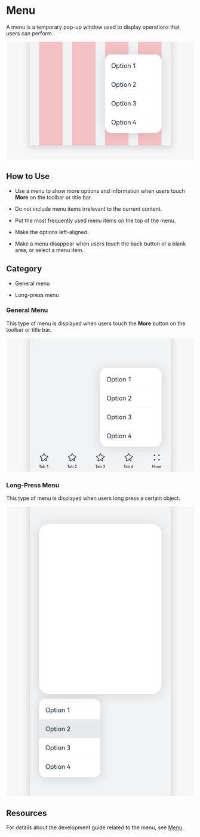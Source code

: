 # Menu

A menu is a temporary pop-up window used to display operations that users can perform.


![menu_sub_1](figures/menu_sub_1.png)


## How to Use

- Use a menu to show more options and information when users touch **More** on the toolbar or title bar.

- Do not include menu items irrelevant to the current content.

- Put the most frequently used menu items on the top of the menu.

- Make the options left-aligned.

- Make a menu disappear when users touch the back button or a blank area, or select a menu item.


## Category

- General menu

- Long-press menu


### General Menu

This type of menu is displayed when users touch the **More** button on the toolbar or title bar.

![1_en-us_image_0000001573482797.png](figures/1_en-us_image_0000001573482797.png)


### Long-Press Menu

This type of menu is displayed when users long press a certain object.

![1_en-us_image_0000001573283205.png](figures/1_en-us_image_0000001573283205.png)


## Resources

For details about the development guide related to the menu, see [Menu](../../application-dev/reference/arkui-ts/ts-basic-components-menu.md).

